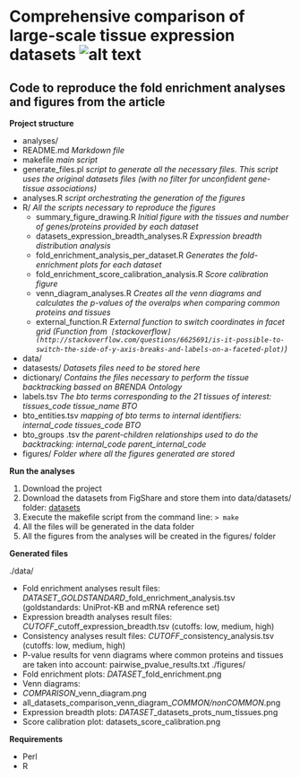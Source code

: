 Comprehensive comparison of large-scale tissue expression datasets ![alt text](http://jensenlab.org/images/tissues_icon.png "TISSUES database")
==============

Code to reproduce the fold enrichment analyses and figures from the article
--------------
**Project structure**
- analyses/
 - README.md *Markdown file*
 - makefile  *main script*
 - generate\_files.pl *script to generate all the necessary files. This script uses the original datasets files (with no filter for unconfident gene-tissue associations)*
 - analyses.R *script orchestrating the generation of the figures*
 - R/ *All the scripts necessary to reproduce the figures*
   - summary\_figure\_drawing.R *Initial figure with the tissues and number of genes/proteins provided by each dataset*
    - datasets\_expression\_breadth\_analyses.R *Expression breadth distribution analysis*
     - fold\_enrichment\_analysis\_per\_dataset.R *Generates the fold-enrichment plots for each dataset*
      - fold\_enrichment\_score\_calibration\_analysis.R *Score calibration figure*
      - venn\_diagram_analyses.R *Creates all the venn diagrams and calculates the p-values of the overalps when comparing common proteins and tissues*
      - external\_function.R *External function to switch coordinates in facet grid (Function from` [`stackoverflow`](http://stackoverflow.com/questions/6625691/is-it-possible-to-switch-the-side-of-y-axis-breaks-and-labels-on-a-faceted-plot)`)*
 - data/ 
  - datasests/ *Datasets files need to be stored here*
  - dictionary/ *Contains the files necessary to perform the tissue backtracking bassed on BRENDA Ontology*
   - labels.tsv *The bto terms corresponding to the 21 tissues of interest: tissues\_code  tissue\_name  BTO*
   - bto\_entities.tsv *mapping of bto terms to internal identifiers: internal\_code  tissues\_code  BTO*
   - bto\_groups .tsv *the parent-children relationships used to do the backtracking: internal\_code  parent\_internal\_code*
 - figures/ *Folder where all the figures generated are stored*

**Run the analyses**

1. Download the project
2. Download the datasets from FigShare and store them into data/datasets/ folder: [datasets](http://figshare.com/s/cb788d0ef4bd11e4b5ea06ec4b8d1f61)
3. Execute the makefile script from the command line:
  `> make`
4. All the files will be generated in the data folder
5. All the figures from the analyses will be created in the figures/ folder

**Generated files**

./data/
- Fold enrichment analyses result files: *DATASET*\_*GOLDSTANDARD*\_fold\_enrichment\_analysis.tsv (goldstandards: UniProt-KB and mRNA reference set)
- Expression breadth analyses result files: *CUTOFF*\_cutoff\_expression\_breadth.tsv (cutoffs: low, medium, high)
- Consistency analyses result files: *CUTOFF*\_consistency\_analysis.tsv (cutoffs: low, medium, high)
- P-value results for venn diagrams where common proteins and tissues are taken into account: pairwise\_pvalue\_results.txt
./figures/
- Fold enrichment plots: *DATASET*\_fold\_enrichment.png
- Venn diagrams:
 - *COMPARISON*\_venn\_diagram.png
 - all\_datasets\_comparison\_venn\_diagram\_*COMMON/nonCOMMON*.png
- Expression breadth plots: *DATASET*\_datasets\_prots\_num\_tissues.png
- Score calibration plot: datasets_score_calibration.png

**Requirements**

- Perl
- R
